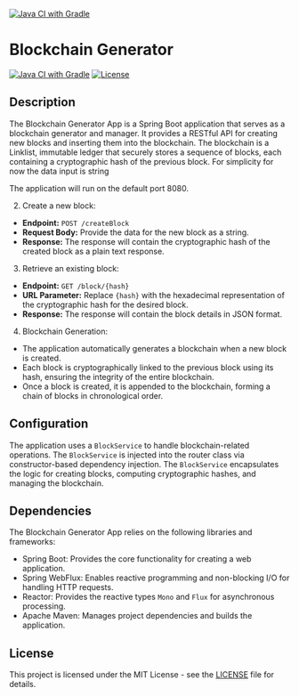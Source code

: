 


[![Java CI with Gradle](https://github.com/MohOsman/block-gen/actions/workflows/gradle.yml/badge.svg)](https://github.com/MohOsman/block-gen/actions/workflows/gradle.yml)

# Blockchain Generator 
[![Java CI with Gradle](https://github.com/MohOsman/block-gen/actions/workflows/gradle.yml/badge.svg)](https://github.com/MohOsman/block-gen/actions/workflows/gradle.yml)
[![License](https://img.shields.io/badge/License-MIT-blue.svg)](LICENSE)

## Description

The Blockchain Generator App is a Spring Boot application that serves as a blockchain generator and manager. It provides a RESTful API for creating new blocks and inserting them into the blockchain. The blockchain is a Linklist, immutable ledger that securely stores a sequence of blocks, each containing a cryptographic hash of the previous block.
For simplicity for now the data input is string 


The application will run on the default port 8080.

2. Create a new block:

- **Endpoint:** `POST /createBlock`
- **Request Body:** Provide the data for the new block as a string.
- **Response:** The response will contain the cryptographic hash of the created block as a plain text response.

3. Retrieve an existing block:

- **Endpoint:** `GET /block/{hash}`
- **URL Parameter:** Replace `{hash}` with the hexadecimal representation of the cryptographic hash for the desired block.
- **Response:** The response will contain the block details in JSON format.

4. Blockchain Generation:

- The application automatically generates a blockchain when a new block is created.
- Each block is cryptographically linked to the previous block using its hash, ensuring the integrity of the entire blockchain.
- Once a block is created, it is appended to the blockchain, forming a chain of blocks in chronological order.

## Configuration

The application uses a `BlockService` to handle blockchain-related operations. The `BlockService` is injected into the router class via constructor-based dependency injection. The `BlockService` encapsulates the logic for creating blocks, computing cryptographic hashes, and managing the blockchain.


## Dependencies

The Blockchain Generator App relies on the following libraries and frameworks:

- Spring Boot: Provides the core functionality for creating a web application.
- Spring WebFlux: Enables reactive programming and non-blocking I/O for handling HTTP requests.
- Reactor: Provides the reactive types `Mono` and `Flux` for asynchronous processing.
- Apache Maven: Manages project dependencies and builds the application.


## License

This project is licensed under the MIT License - see the [LICENSE](LICENSE) file for details.
